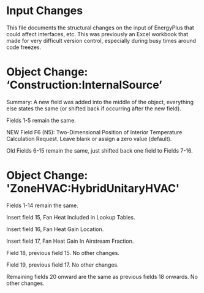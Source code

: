 Input Changes
=============

This file documents the structural changes on the input of EnergyPlus that could affect interfaces, etc.
This was previously an Excel workbook that made for very difficult version control, especially during busy times around code freezes.

# Object Change: ‘Construction:InternalSource’

Summary: A new field was added into the middle of the object, everything else states the same (or shifted back if occurring after the new field).

Fields 1-5 remain the same.

NEW Field F6 (N5): Two-Dimensional Position of Interior Temperature Calculation Request.  Leave blank or assign a zero value (default).

Old Fields 6-15 remain the same, just shifted back one field to Fields 7-16.

# Object Change: 'ZoneHVAC:HybridUnitaryHVAC'

Fields 1-14 remain the same.

Insert field 15, Fan Heat Included in Lookup Tables.

Insert field 16, Fan Heat Gain Location.

Insert field 17, Fan Heat Gain In Airstream Fraction.

Field 18, previous field 15. No other changes.

Field 19, previous field 17. No other changes.

Remaining fields 20 onward are the same as previous fields 18 onwards. No other changes.


